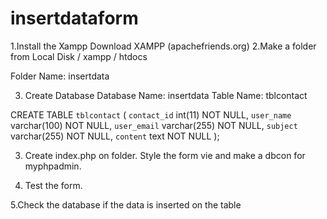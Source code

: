 # insertdataform

1.Install the Xampp Download XAMPP (apachefriends.org)
2.Make a folder from Local Disk / xampp / htdocs

Folder Name: insertdata

3. Create Database
Database Name: insertdata
Table Name: tblcontact

CREATE TABLE `tblcontact` (
`contact_id` int(11) NOT NULL, 
`user_name` varchar(100) NOT NULL,
`user_email` varchar(255) NOT NULL,
`subject` varchar(255) NOT NULL,
`content` text NOT NULL
);

3. Create index.php on folder. Style the form vie and make a dbcon for myphpadmin.

4. Test the form.

5.Check the database if the data is inserted on the table
